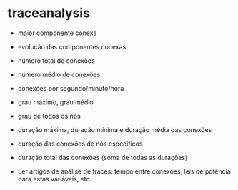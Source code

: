 # traceanalysis

- maior componente conexa
- evolução das componentes conexas
- número total de conexões
- número médio de conexões
- conexões por segundo/minuto/hora
- grau máximo, grau médio
- grau de todos os nós
- duração máxima, duração mínima e duração média das conexões
- duração das conexões de nós específicos 
- duração total das conexões (soma de todas as durações)

- Ler artigos de análise de traces: tempo entre conexões, leis de potência para estas variáveis, etc.
